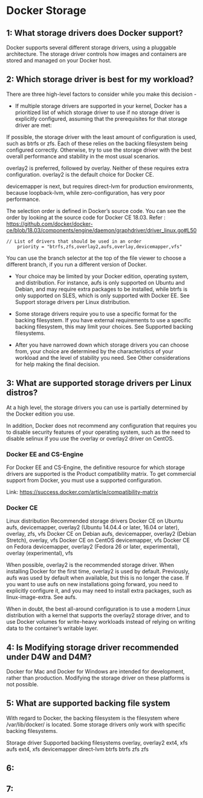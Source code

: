 # Docker Storage

## 1: What storage drivers does Docker support?

Docker supports several different storage drivers, using a pluggable architecture. The storage driver controls how images and containers are stored and managed on your Docker host.

## 2: Which storage driver is best for my workload?

There are three high-level factors to consider while you make this decision -

- If multiple storage drivers are supported in your kernel, Docker has a prioritized list of which storage driver to use if no storage driver is explicitly configured, assuming that the prerequisites for that storage driver are met:

If possible, the storage driver with the least amount of configuration is used, such as btrfs or zfs. Each of these relies on the backing filesystem being configured correctly. Otherwise, try to use the storage driver with the best overall performance and stability in the most usual scenarios.

overlay2 is preferred, followed by overlay. Neither of these requires extra configuration. overlay2 is the default choice for Docker CE.

devicemapper is next, but requires direct-lvm for production environments, because loopback-lvm, while zero-configuration, has very poor performance.

The selection order is defined in Docker’s source code. You can see the order by looking at the source code for Docker CE 18.03.
Refer : https://github.com/docker/docker-ce/blob/18.03/components/engine/daemon/graphdriver/driver_linux.go#L50 

```
// List of drivers that should be used in an order
	priority = "btrfs,zfs,overlay2,aufs,overlay,devicemapper,vfs"
```

You can use the branch selector at the top of the file viewer to choose a different branch, if you run a different version of Docker.

- Your choice may be limited by your Docker edition, operating system, and distribution. For instance, aufs is only supported on Ubuntu and Debian, and may require extra packages to be installed, while btrfs is only supported on SLES, which is only supported with Docker EE. See Support storage drivers per Linux distribution.

- Some storage drivers require you to use a specific format for the backing filesystem. If you have external requirements to use a specific backing filesystem, this may limit your choices. See Supported backing filesystems.

- After you have narrowed down which storage drivers you can choose from, your choice are determined by the characteristics of your workload and the level of stability you need. See Other considerations for help making the final decision.

## 3: What are supported storage drivers per Linux distros?

At a high level, the storage drivers you can use is partially determined by the Docker edition you use.

In addition, Docker does not recommend any configuration that requires you to disable security features of your operating system, such as the need to disable selinux if you use the overlay or overlay2 driver on CentOS.

### Docker EE and CS-Engine

For Docker EE and CS-Engine, the definitive resource for which storage drivers are supported is the Product compatibility matrix. To get commercial support from Docker, you must use a supported configuration.

Link: https://success.docker.com/article/compatibility-matrix

### Docker CE

Linux distribution	Recommended storage drivers
Docker CE on Ubuntu	aufs, devicemapper, overlay2 (Ubuntu 14.04.4 or later, 16.04 or later), overlay, zfs, vfs
Docker CE on Debian	aufs, devicemapper, overlay2 (Debian Stretch), overlay, vfs
Docker CE on CentOS	devicemapper, vfs
Docker CE on Fedora	devicemapper, overlay2 (Fedora 26 or later, experimental), overlay (experimental), vfs

When possible, overlay2 is the recommended storage driver. When installing Docker for the first time, overlay2 is used by default. Previously, aufs was used by default when available, but this is no longer the case. If you want to use aufs on new installations going forward, you need to explicitly configure it, and you may need to install extra packages, such as linux-image-extra. See aufs.

When in doubt, the best all-around configuration is to use a modern Linux distribution with a kernel that supports the overlay2 storage driver, and to use Docker volumes for write-heavy workloads instead of relying on writing data to the container’s writable layer.

## 4: Is Modifying storage driver recommended under D4W and D4M?

Docker for Mac and Docker for Windows are intended for development, rather than production. Modifying the storage driver on these platforms is not possible.

## 5: What are supported backing file system

With regard to Docker, the backing filesystem is the filesystem where /var/lib/docker/ is located. Some storage drivers only work with specific backing filesystems.

Storage driver	        Supported backing filesystems
overlay, overlay2	ext4, xfs
aufs	                ext4, xfs
devicemapper	        direct-lvm
btrfs	                btrfs
zfs	                zfs


## 6:


## 7:

